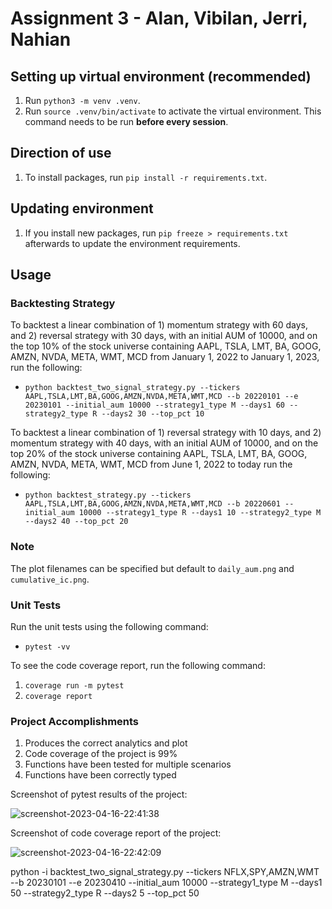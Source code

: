 # Assignment 3 - Alan, Vibilan, Jerri, Nahian

## Setting up virtual environment (recommended)

1. Run `python3 -m venv .venv`.
2. Run `source .venv/bin/activate` to activate the virtual environment. This command needs to be run **before every session**.

## Direction of use

1. To install packages, run `pip install -r requirements.txt`.

## Updating environment

1. If you install new packages, run `pip freeze > requirements.txt` afterwards to update the environment requirements.

## Usage

### Backtesting Strategy

To backtest a linear combination of 1) momentum strategy with 60 days, and 2) reversal strategy with 30 days, with an initial AUM of 10000, and on the top 10% of the stock universe containing AAPL, TSLA, LMT, BA, GOOG, AMZN, NVDA, META, WMT, MCD from January 1, 2022 to January 1, 2023, run the following: 

* `python backtest_two_signal_strategy.py --tickers AAPL,TSLA,LMT,BA,GOOG,AMZN,NVDA,META,WMT,MCD --b 20220101 --e 20230101 --initial_aum 10000 --strategy1_type M --days1 60 --strategy2_type R --days2 30 --top_pct 10`

To backtest a linear combination of 1) reversal strategy with 10 days, and 2) momentum strategy with 40 days, with an initial AUM of 10000, and on the top 20% of the stock universe containing AAPL, TSLA, LMT, BA, GOOG, AMZN, NVDA, META, WMT, MCD from June 1, 2022 to today run the following: 

* `python backtest_strategy.py --tickers AAPL,TSLA,LMT,BA,GOOG,AMZN,NVDA,META,WMT,MCD --b 20220601 --initial_aum 10000 --strategy1_type R --days1 10 --strategy2_type M --days2 40 --top_pct 20`

### Note

The plot filenames can be specified but default to `daily_aum.png` and `cumulative_ic.png`.

### Unit Tests

Run the unit tests using the following command:

* `pytest -vv`

To see the code coverage report, run the following command:

1. `coverage run -m pytest`
2. `coverage report`

### Project Accomplishments

1. Produces the correct analytics and plot
2. Code coverage of the project is 99%
3. Functions have been tested for multiple scenarios
4. Functions have been correctly typed

Screenshot of pytest results of the project:

![screenshot-2023-04-16-22:41:38](https://user-images.githubusercontent.com/61618719/232320678-3178ae53-d758-46fb-b245-ad3ee802e5f5.png)

Screenshot of code coverage report of the project:

![screenshot-2023-04-16-22:42:09](https://user-images.githubusercontent.com/61618719/232320687-6ded09ee-e30b-4d49-a783-56b0762b579e.png)

python -i backtest_two_signal_strategy.py --tickers NFLX,SPY,AMZN,WMT --b 20230101 --e 20230410 --initial_aum 10000 --strategy1_type M --days1 50 --strategy2_type R --days2 5 --top_pct 50 
